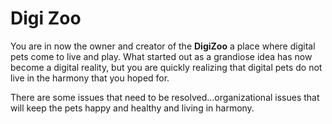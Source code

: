 # Digi Zoo

You are in now the owner and creator of the **DigiZoo** a place where digital pets come to live and play. What started out as a grandiose idea has now become a digital reality, but you are quickly realizing that digital pets do not live in the harmony that you hoped for. 

There are some issues that need to be resolved...organizational issues that will keep the pets happy and healthy and living in harmony. 

